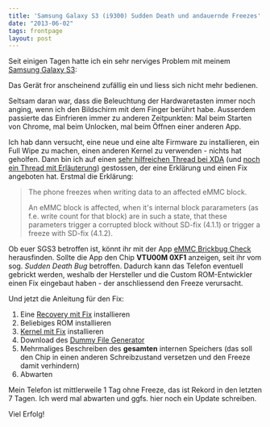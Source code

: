 ```yaml
---
title: 'Samsung Galaxy S3 (i9300) Sudden Death und andauernde Freezes'
date: "2013-06-02"
tags: frontpage
layout: post
---
```

Seit einigen Tagen hatte ich ein sehr nerviges Problem mit meinem [Samsung Galaxy S3][0]:

Das Gerät fror anscheinend zufällig ein und liess sich nicht mehr bedienen.

Seltsam daran war, dass die Beleuchtung der Hardwaretasten immer noch anging, wenn ich den
Bildschirm mit dem Finger berührt habe. Ausserdem passierte das Einfrieren immer zu anderen 
Zeitpunkten: Mal beim Starten von Chrome, mal beim Unlocken, mal beim Öffnen einer anderen
App.

Ich hab dann versucht, eine neue und eine alte Firmware zu installieren, ein Full Wipe zu 
machen, einen anderen Kernel zu verwenden - nichts hat geholfen. Dann bin ich auf einen
[sehr hilfreichen Thread bei XDA][1] (und [noch ein Thread mit Erläuterung][4]) gestossen, 
der eine Erklärung und einen Fix angeboten hat. Erstmal die Erklärung:

> The phone freezes when writing data to an affected eMMC block.
> 
> An eMMC block is affected, when it's internal block pararameters (as f.e. write count 
> for that block) are in such a state, that these parameters trigger a corrupted block 
> without SD-fix (4.1.1) or trigger a freeze with SD-fix (4.1.2).

Ob euer SGS3 betroffen ist, könnt ihr mit der App [eMMC Brickbug Check][6] herausfinden.
Sollte die App den Chip **VTU00M 0XF1** anzeigen, seit ihr vom sog. *Sudden Death Bug* 
betroffen. Dadurch kann das Telefon eventuell gebrickt werden, weshalb der Hersteller und
die Custom ROM-Entwickler einen Fix eingebaut haben - der anschliessend den Freeze verursacht.

Und jetzt die Anleitung für den Fix:

1. Eine [Recovery mit Fix][2] installieren
2. Beliebiges ROM installieren
3. [Kernel mit Fix][5] installieren
4. Download des [Dummy File Generator][3]
5. Mehrmaliges Beschreiben des **gesamten** internen Speichers (das soll den Chip in einen anderen Schreibzustand versetzen und den Freeze damit verhindern)
6. Abwarten

Mein Telefon ist mittlerweile 1 Tag ohne Freeze, das ist Rekord in den letzten 7 Tagen. Ich werd
mal abwarten und ggfs. hier noch ein Update schreiben.

Viel Erfolg!

[0]: http://www.samsung.com/de/consumer/mobile-device/mobilephones/smartphones/GT-I9300MBDDBT
[1]: http://forum.xda-developers.com/showthread.php?t=2133401
[2]: http://forum.xda-developers.com/showthread.php?t=2002953
[3]: https://play.google.com/store/apps/details?id=jp.nomunomu.dummy
[4]: http://forum.xda-developers.com/showthread.php?t=2091045
[5]: http://forum.xda-developers.com/showthread.php?t=1709686
[6]: https://play.google.com/store/apps/details?id=net.vinagre.android.emmc_check
